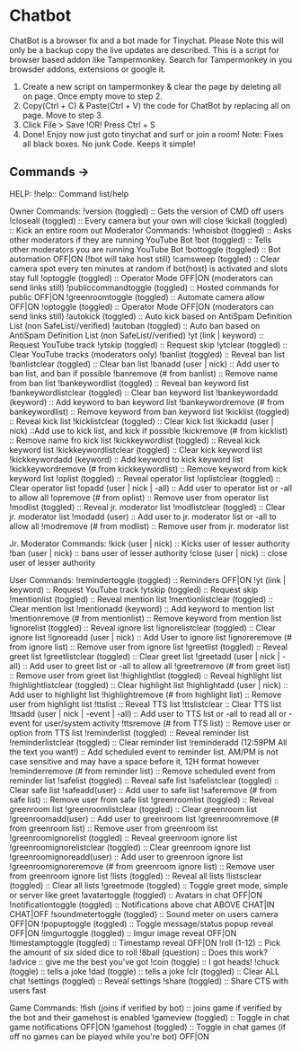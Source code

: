 # Chatbot
ChatBot is a browser fix and a bot made for Tinychat. Please Note this will only be a  backup copy the live updates are described. This is a script for browser based addon like Tampermonkey. Search for Tampermonkey in you browsder addons, extensions or google it.


1. Create a new script on tampermonkey & clear the page by deleting all on page. Once empty move to step 2.
2. Copy(Ctrl + C) & Paste(Ctrl + V) the code for ChatBot by replacing all on page. Move to step 3.
3. Click File > Save !OR! Press Ctrl + S 
4. Done! Enjoy now just goto tinychat and surf or join a room!
Note: Fixes all black boxes. No junk Code. Keeps it simple!

Commands ->
-----------------------
HELP:
!help:: Command list/help
 
Owner Commands:
!version (toggled) :: Gets the version of CMD off users
!closeall (toggled) :: Every camera but your own will close
!kickall (toggled) :: Kick an entire room out
Moderator Commands:
!whoisbot (toggled) :: Asks other moderators if they are running YouTube Bot
!bot (toggled) :: Tells other moderators you are running YouTube Bot
!bottoggle (toggled) :: Bot automation OFF|ON (!bot will take host still)
!camsweep (toggled) :: Clear camera spot every ten minutes at random if bot(host) is activated and slots stay full
!optoggle (toggled) :: Operator Mode OFF|ON (moderators can send links still)
!publiccommandtoggle (toggled) :: Hosted commands for public OFF|ON
!greenroomtoggle (toggled) :: Automate camera allow OFF|ON
!optoggle (toggled) :: Operator Mode OFF|ON (moderators can send links still)
!autokick (toggled) :: Auto kick based on AntiSpam Definition List (non SafeList//verified)
!autoban (toggled) :: Auto ban based on AntiSpam Definition List (non SafeList//verified)
!yt (link | keyword) :: Request YouTube track
!ytskip (toggled) :: Request skip
!ytclear (toggled) :: Clear YouTube tracks (moderators only)
!banlist (toggled) :: Reveal ban list
!banlistclear (toggled) :: Clear ban list
!banadd (user | nick) :: Add user to ban list, and ban if possible
!banremove (# from banlist) :: Remove name from ban list
!bankeywordlist (toggled) :: Reveal ban keyword list
!bankeywordlistclear (toggled) :: Clear ban keyword list
!bankeywordadd (keyword) :: Add keyword to ban keyword list
!bankeywordremove (# from bankeywordlist) :: Remove keyword from ban keyword list
!kicklist (toggled) :: Reveal kick list
!kicklistclear (toggled) :: Clear kick list
!kickadd (user | nick) ::Add use to kick list, and kick if possible
!kickremove (# from kicklist) :: Remove name fro kick list
!kickkeywordlist (toggled) :: Reveal kick keyword list
!kickkeywordlistclear (toggled) :: Clear kick keyword list
!kickkeywordadd (keyword) :: Add keyword to kick keyword list
!kickkeywordremove (# from kickkeywordlist) :: Remove keyword from kick keyword list
!oplist (toggled) :: Reveal operator list
!oplistclear (toggled) :: Clear operator list
!opadd (user | nick | -all) :: Add user to operator list or -all to allow all
!opremove (# from oplist) :: Remove user from operator list
!modlist (toggled) :: Reveal jr. moderator list
!modlistclear (toggled) :: Clear jr. moderator list
!modadd (user) :: Add user to jr. moderator list or -all to allow all
!modremove (# from modlist) :: Remove user from jr. moderator list
 
Jr. Moderator Commands:
!kick (user | nick) :: Kicks user of lesser authority
!ban (user | nick) :: bans user of lesser authority
!close (user | nick) :: close user of lesser authority
 
User Commands:
!remindertoggle (toggled) :: Reminders OFF|ON
!yt (link | keyword) :: Request YouTube track
!ytskip (toggled) :: Request skip
!mentionlist (toggled) :: Reveal mention list
!mentionlistclear (toggled) :: Clear mention list
!mentionadd (keyword) :: Add keyword to mention list
!mentionremove (# from mentionlist) :: Remove keyword from mention list
!ignorelist (toggled) :: Reveal ignore list
!ignorelistclear (toggled) :: Clear ignore list
!ignoreadd (user | nick) :: Add User to ignore list
!ignoreremove (# from ignore list) :: Remove user from ignore list
!greetlist (toggled) :: Reveal greet list
!greetlistclear (toggled) :: Clear greet list
!greetadd (user | nick | -all) :: Add user to greet list or -all to allow all
!greetremove (# from greet list) :: Remove user from greet list
!highlightlist (toggled) :: Reveal highlight list
!highlightlistclear (toggled) :: Clear highlight list
!highlightadd (user | nick) :: Add user to highlight list
!highlightremove (# from highlight list) :: Remove user from highlight list
!ttslist :: Reveal TTS list
!ttslistclear :: Clear TTS list
!ttsadd (user | nick | -event | -all) :: Add user to TTS list or -all to read all or -event for user/system activity
!ttsremove (# from TTS list) :: Remove user or option from TTS list
!reminderlist (toggled) :: Reveal reminder list
!reminderlistclear (toggled) :: Clear reminder list
!reminderadd (12:59PM All the text you want!) :: Add scheduled event to reminder list. AM/PM is not case sensitive and may have a space before it, 12H format however
!reminderremove (# from reminder list) :: Remove scheduled event from reminder list
!safelist (toggled) :: Reveal safe list
!safelistclear (toggled) :: Clear safe list
!safeadd(user) :: Add user to safe list
!saferemove (# from safe list) :: Remove user from safe list
!greenroomlist (toggled) :: Reveal greenroom list
!greenroomlistclear (toggled) :: Clear greenroom list
!greenroomadd(user) :: Add user to greenroom list
!greenroomremove (# from greenroom list) :: Remove user from greenroom list
!greenroomignorelist (toggled) :: Reveal greenroom ignore list
!greenroomignorelistclear (toggled) :: Clear greenroom ignore list
!greenroomignoreadd(user) :: Add user to greenroon ignore list
!greenroomignoreremove (# from greenroom ignore list) :: Remove user from greenroom ignore list
!lists (toggled) :: Reveal all lists
!listsclear (toggled) :: Clear all lists
!greetmode (toggled) :: Toggle greet mode, simple or server like greet
!avatartoggle (toggled) :: Avatars in chat OFF|ON
!notificationtoggle (toggled) :: Notifications above chat ABOVE CHAT|IN CHAT|OFF
!soundmetertoggle (toggled) :: Sound meter on users camera OFF|ON
!popuptoggle (toggled) :: Toggle message/status popup reveal OFF|ON
!imgurtoggle (toggled) :: Imgur image reveal OFF|ON
!timestamptoggle (toggled) :: Timestamp reveal OFF|ON
!roll (1-12) :: Pick the amount of six sided dice to roll
!8ball (question) :: Does this work?
!advice :: give me the best you've got
!coin (toggle) :: I got heads!
!chuck (toggle) :: tells a joke
!dad (toggle) :: tells a joke
!clr (toggled) :: Clear ALL chat
!settings (toggled) :: Reveal settings
!share (toggled) :: Share CTS with users fast
 
Game Commands:
!fish (joins if verified by bot) :: joins game if verified by the bot and their gamehost is enabled
!gameview (toggled) :: Toggle in chat game notifications OFF|ON
!gamehost (toggled) :: Toggle in chat games (if off no games can be played while you're bot) OFF|ON
